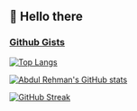 ## 👋 Hello there

### [Github Gists](https://gist.github.com/abdulrehmandev)

[![Top Langs](https://github-readme-stats.vercel.app/api/top-langs/?username=abdulrehmandev&hide=Java&layout=compact)](https://github.com/anuraghazra/github-readme-stats)

[![Abdul Rehman's GitHub stats](https://github-readme-stats.vercel.app/api?username=abdulrehmandev&show_icons=true&theme=transparent)](https://github.com/anuraghazra/github-readme-stats)

[![GitHub Streak](http://github-readme-streak-stats.herokuapp.com?user=abdulrehmandev&theme=dark&background=000000)](https://git.io/streak-stats)
